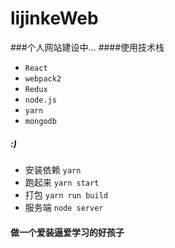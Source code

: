 # lijinkeWeb
###个人网站建设中...
####使用技术栈
- `React`
- `webpack2`
- `Redux`
- `node.js`
- `yarn`
- `mongodb`
##### :)

- 安装依赖 `yarn`
- 跑起来 `yarn start`
- 打包 `yarn run build`
- 服务端 `node server`

#### 做一个爱装逼爱学习的好孩子
